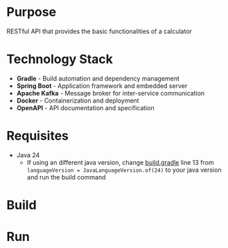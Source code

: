 # Purpose
RESTful API that provides the basic functionalities of a calculator

# Technology Stack
- **Gradle** - Build automation and dependency management
- **Spring Boot** - Application framework and embedded server
- **Apache Kafka** - Message broker for inter-service communication
- **Docker** - Containerization and deployment
- **OpenAPI** - API documentation and specification 

# Requisites
- Java 24
    - If using an different java version, change [build.gradle](build.gradle) line 13 from `languageVersion = JavaLanguageVersion.of(24)` to your java version and run the build command

# Build 


# Run 
